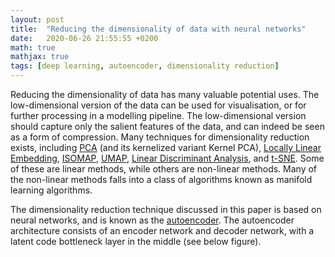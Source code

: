 ```yaml
---
layout: post
title:  "Reducing the dimensionality of data with neural networks"
date:   2020-06-26 21:55:55 +0200
math: true
mathjax: true
tags: [deep learning, autoencoder, dimensionality reduction]
---
```


Reducing the dimensionality of data has many valuable potential uses. The low-dimensional version of the data can be used for visualisation, or for further processing in a modelling pipeline. The low-dimensional version should capture only the salient features of the data, and can indeed be seen as a form of compression. Many techniques for dimensionality reduction exists, including [PCA](https://www.tandfonline.com/doi/abs/10.1080/14786440109462720) (and its kernelized variant Kernel PCA), [Locally Linear Embedding](https://cs.nyu.edu/~roweis/lle/papers/lleintro.pdf), [ISOMAP](https://web.mit.edu/cocosci/Papers/sci_reprint.pdf), [UMAP](https://arxiv.org/pdf/1802.03426.pdf), [Linear Discriminant Analysis](https://www.ics.uci.edu/~welling/teaching/273ASpring09/Fisher-LDA.pdf), and [t-SNE](http://www.jmlr.org/papers/volume9/vandermaaten08a/vandermaaten08a.pdf). Some of these are linear methods, while others are non-linear methods. Many of the non-linear methods falls into a class of algorithms known as manifold learning algorithms.

The dimensionality reduction technique discussed in this paper is based on neural networks, and is known as the [autoencoder](https://www.cs.toronto.edu/~hinton/science.pdf). The autoencoder architecture consists of an encoder network and decoder network, with a latent code bottleneck layer in the middle (see below figure).

